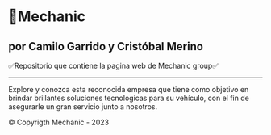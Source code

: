 # 🥏Mechanic
## por Camilo Garrido y Cristóbal Merino

✅Repositorio que contiene la pagina web de Mechanic group✅

---

Explore y conozca esta reconocida empresa que tiene como objetivo en brindar brillantes soluciones
tecnologicas para su vehículo, con el fin de asegurarle un gran servicio junto a nosotros. 

© Copyrigth Mechanic - 2023